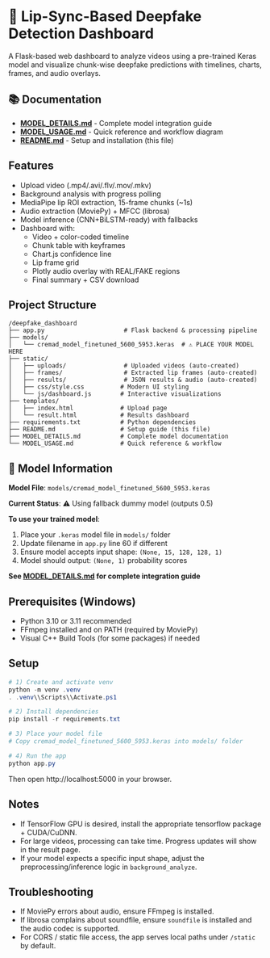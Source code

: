 # 🎯 Lip-Sync-Based Deepfake Detection Dashboard

A Flask-based web dashboard to analyze videos using a pre-trained Keras model and visualize chunk-wise deepfake predictions with timelines, charts, frames, and audio overlays.

## 📚 Documentation
- **[MODEL_DETAILS.md](MODEL_DETAILS.md)** - Complete model integration guide
- **[MODEL_USAGE.md](MODEL_USAGE.md)** - Quick reference and workflow diagram
- **[README.md](README.md)** - Setup and installation (this file)

## Features
- Upload video (.mp4/.avi/.flv/.mov/.mkv)
- Background analysis with progress polling
- MediaPipe lip ROI extraction, 15-frame chunks (~1s)
- Audio extraction (MoviePy) + MFCC (librosa)
- Model inference (CNN+BiLSTM-ready) with fallbacks
- Dashboard with:
  - Video + color-coded timeline
  - Chunk table with keyframes
  - Chart.js confidence line
  - Lip frame grid
  - Plotly audio overlay with REAL/FAKE regions
  - Final summary + CSV download

## Project Structure
```
/deepfake_dashboard
├── app.py                      # Flask backend & processing pipeline
├── models/
│   └── cremad_model_finetuned_5600_5953.keras  # ⚠️ PLACE YOUR MODEL HERE
├── static/
│   ├── uploads/                # Uploaded videos (auto-created)
│   ├── frames/                 # Extracted lip frames (auto-created)
│   ├── results/                # JSON results & audio (auto-created)
│   ├── css/style.css          # Modern UI styling
│   └── js/dashboard.js        # Interactive visualizations
├── templates/
│   ├── index.html             # Upload page
│   └── result.html            # Results dashboard
├── requirements.txt           # Python dependencies
├── README.md                  # Setup guide (this file)
├── MODEL_DETAILS.md           # Complete model documentation
└── MODEL_USAGE.md             # Quick reference & workflow
```

## 🧠 Model Information

**Model File**: `models/cremad_model_finetuned_5600_5953.keras`

**Current Status**: ⚠️ Using fallback dummy model (outputs 0.5)

**To use your trained model**:
1. Place your `.keras` model file in `models/` folder
2. Update filename in `app.py` line 60 if different
3. Ensure model accepts input shape: `(None, 15, 128, 128, 1)`
4. Model should output: `(None, 1)` probability scores

**See [MODEL_DETAILS.md](MODEL_DETAILS.md) for complete integration guide**

## Prerequisites (Windows)
- Python 3.10 or 3.11 recommended
- FFmpeg installed and on PATH (required by MoviePy)
- Visual C++ Build Tools (for some packages) if needed

## Setup
```powershell
# 1) Create and activate venv
python -m venv .venv
. .venv\\Scripts\\Activate.ps1

# 2) Install dependencies
pip install -r requirements.txt

# 3) Place your model file
# Copy cremad_model_finetuned_5600_5953.keras into models/ folder

# 4) Run the app
python app.py
```

Then open http://localhost:5000 in your browser.

## Notes
- If TensorFlow GPU is desired, install the appropriate tensorflow package + CUDA/CuDNN.
- For large videos, processing can take time. Progress updates will show in the result page.
- If your model expects a specific input shape, adjust the preprocessing/inference logic in `background_analyze`.

## Troubleshooting
- If MoviePy errors about audio, ensure FFmpeg is installed.
- If librosa complains about soundfile, ensure `soundfile` is installed and the audio codec is supported.
- For CORS / static file access, the app serves local paths under `/static` by default.
